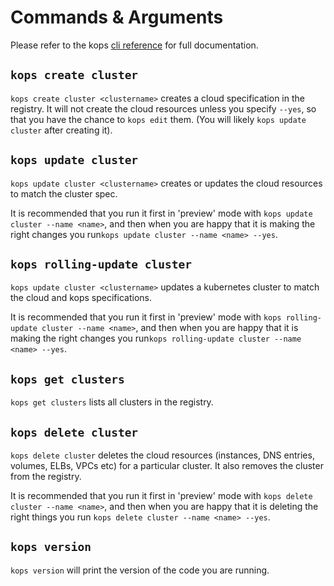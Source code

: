 # Commands & Arguments
Please refer to the kops [cli reference](../cli/kops.md) for full documentation.

## `kops create cluster`

`kops create cluster <clustername>` creates a cloud specification in the registry.  It will not create the cloud resources unless
you specify `--yes`, so that you have the chance to `kops edit` them.  (You will likely `kops update cluster` after
creating it).


## `kops update cluster`

`kops update cluster <clustername>` creates or updates the cloud resources to match the cluster spec.

It is recommended that you run it first in 'preview' mode with `kops update cluster --name <name>`, and then
when you are happy that it is making the right changes you run`kops update cluster --name <name> --yes`.

## `kops rolling-update cluster`

`kops update cluster <clustername>` updates a kubernetes cluster to match the cloud and kops specifications.

It is recommended that you run it first in 'preview' mode with `kops rolling-update cluster --name <name>`, and then
when you are happy that it is making the right changes you run`kops rolling-update cluster --name <name> --yes`.

## `kops get clusters`

`kops get clusters` lists all clusters in the registry.

## `kops delete cluster`

`kops delete cluster` deletes the cloud resources (instances, DNS entries, volumes, ELBs, VPCs etc) for a particular
cluster.  It also removes the cluster from the registry.

It is recommended that you run it first in 'preview' mode with `kops delete cluster --name <name>`, and then
when you are happy that it is deleting the right things you run `kops delete cluster --name <name> --yes`.


## `kops version`

`kops version` will print the version of the code you are running.
